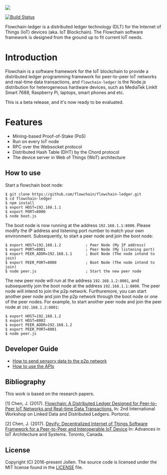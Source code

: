 ![](https://flowchain.io/fb0/images/logo-text%40128.png)

[![Build Status](https://travis-ci.org/flowchain/flowchain-ledger.svg?branch=master)](https://travis-ci.org/flowchain/flowchain-ledger)

Flowchain-ledger is a distributed ledger technology (DLT) for the Internet of Things (IoT) devices (aka. IoT Blockchain). The Flowchain software framework is designed from the ground up to fit current IoT needs.

# Introduction

Flowchain is a software framework for the IoT blockchain to provide a distributed ledger programming framework for peer-to-peer IoT networks and real-time data transactions, and ```flowchain-ledger``` is the Node.js distribution for heterogeneous hardware devices, such as MediaTek LinkIt Smart 7688, Raspberry Pi, laptops, smart phones and etc.

This is a beta release, and it's now ready to be evaluated.

# Features

* Mining-based Proof-of-Stake (PoS)
* Run on every IoT node
* RPC over the Websocket protocol
* Distributed Hash Table (DHT) by the Chord protocol
* The device server in Web of Things (WoT) architecture

## How to use

Start a flowchain boot node:

```
$ git clone https://github.com/flowchain/flowchain-ledger.git
$ cd flowchain-ledger
$ npm install
$ export HOST=192.168.1.1
$ export PORT=8000
$ node boot.js
```

The boot node is now running at the address ```192.168.1.1:8000```. Please modify the IP address and listening port number to match your own environment. Subsequently, to start a peer node and join the boot node:

```
$ export HOST=192.168.1.2           ; Peer Node (My IP address)
$ export PORT=8001                  ; Peer Node (My listening port)
$ export PEER_ADDR=192.168.1.1      ; Boot Node (The node intend to join)
$ export PEER_PORT=8000             ; Boot Node (The node intend to join)
$ node peer.js                      ; Start the new peer node
```

The new peer node will run at the address ```192.168.1.2:8001```, and subsequently join the boot node at the address ```192.168.1.1:8000```. The peer node will intend to join the p2p network. Furthuremore, you can start another peer node and join the p2p network through the boot node or one of the peer nodes. For example, to start another peer node and join the peer node at ```192.168.1.2:8001```:

```
$ export HOST=192.168.1.2
$ export HOST=8002
$ export PEER_ADDR=192.168.1.2
$ export PEER_PORT=8001
$ node peer.js
```

## Developer Guide

* [How to send sensory data to the p2p network](https://github.com/flowchain/flowchain-ledger/wiki/Sending-Data-to-P2P-Network)
* [How to use the APIs](https://github.com/flowchain/flowchain-ledger/wiki/APIs)

## Bibliography

This work is based on the research papers.

[1] Chen, J. (2017). [Flowchain: A Distributed Ledger Designed for Peer-to-Peer IoT Networks and Real-time Data Transactions.](https://sites.google.com/site/lddleswc17/program) In: 2nd International Workshop on Linked Data and Distributed Ledgers. Portoroz.

[2] Chen, J. (2017). [Devify: Decentralized Internet of Things Software Framework for a Peer-to-Peer and Interoperable IoT Device](https://sites.google.com/view/aiotas2017/program?authuser=0) In: Advances in IoT Architecture and Systems. Toronto, Canada.

## License

Copyright (C) 2016-present Jollen. The source code is licensed under the MIT license found in the [LICENSE](LICENSE) file.
